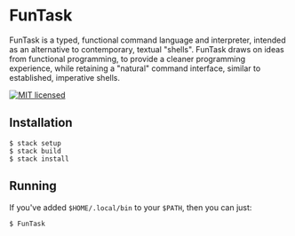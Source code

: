# FunTask

FunTask is a typed, functional command language and interpreter, intended as an
alternative to contemporary, textual "shells". FunTask draws on ideas from
functional programming, to provide a cleaner programming experience, while
retaining a "natural" command interface, similar to established, imperative
shells.

[![MIT
licensed](https://img.shields.io/badge/license-BSD3-blue.svg)](https://raw.githubusercontent.com/oleks/FunTask/master/LICENSE)

## Installation

    $ stack setup
    $ stack build
    $ stack install

## Running

If you've added `$HOME/.local/bin` to your `$PATH`, then you can just:

    $ FunTask
